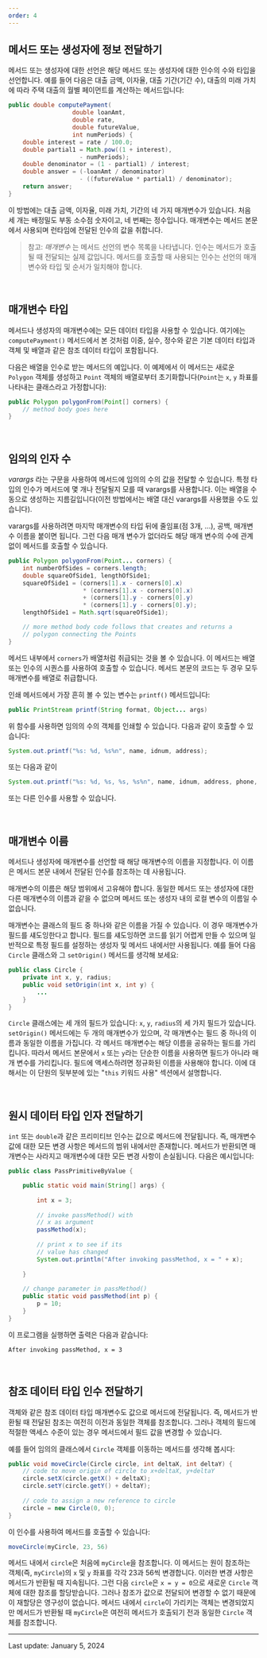```yaml
---
order: 4
---
```

## 메서드 또는 생성자에 정보 전달하기

메서드 또는 생성자에 대한 선언은 해당 메서드 또는 생성자에 대한 인수의 수와 타입을 선언합니다. 예를 들어 다음은 대출 금액, 이자율, 대출 기간(기간 수), 대출의 미래 가치에 따라 주택 대출의 월별 페이먼트를 계산하는 메서드입니다:

```java
public double computePayment(
                  double loanAmt,
                  double rate,
                  double futureValue,
                  int numPeriods) {
    double interest = rate / 100.0;
    double partial1 = Math.pow((1 + interest), 
                    - numPeriods);
    double denominator = (1 - partial1) / interest;
    double answer = (-loanAmt / denominator)
                    - ((futureValue * partial1) / denominator);
    return answer;
}
```

이 방법에는 대출 금액, 이자율, 미래 가치, 기간의 네 가지 매개변수가 있습니다. 처음 세 개는 배정밀도 부동 소수점 숫자이고, 네 번째는 정수입니다. 매개변수는 메서드 본문에서 사용되며 런타임에 전달된 인수의 값을 취합니다.

> 참고: _매개변수_ 는 메서드 선언의 변수 목록을 나타냅니다. 인수는 메서드가 호출될 때 전달되는 실제 값입니다. 메서드를 호출할 때 사용되는 인수는 선언의 매개변수와 타입 및 순서가 일치해야 합니다.

 

## 매개변수 타입

메서드나 생성자의 매개변수에는 모든 데이터 타입을 사용할 수 있습니다. 여기에는 `computePayment()` 메서드에서 본 것처럼 이중, 실수, 정수와 같은 기본 데이터 타입과 객체 및 배열과 같은 참조 데이터 타입이 포함됩니다.

다음은 배열을 인수로 받는 메서드의 예입니다. 이 예제에서 이 메서드는 새로운 `Polygon` 객체를 생성하고 `Point` 객체의 배열로부터 초기화합니다(`Point`는 `x`, `y` 좌표를 나타내는 클래스라고 가정합니다):

```java
public Polygon polygonFrom(Point[] corners) {
    // method body goes here
}
```

 

## 임의의 인자 수

_varargs_ 라는 구문을 사용하여 메서드에 임의의 수의 값을 전달할 수 있습니다. 특정 타입의 인수가 메서드에 몇 개나 전달될지 모를 때 varargs를 사용합니다. 이는 배열을 수동으로 생성하는 지름길입니다(이전 방법에서는 배열 대신 varargs를 사용했을 수도 있습니다).

varargs를 사용하려면 마지막 매개변수의 타입 뒤에 줄임표(점 3개, ...), 공백, 매개변수 이름을 붙이면 됩니다. 그런 다음 매개 변수가 없더라도 해당 매개 변수의 수에 관계없이 메서드를 호출할 수 있습니다.

```java
public Polygon polygonFrom(Point... corners) {
    int numberOfSides = corners.length;
    double squareOfSide1, lengthOfSide1;
    squareOfSide1 = (corners[1].x - corners[0].x)
                     * (corners[1].x - corners[0].x) 
                     + (corners[1].y - corners[0].y)
                     * (corners[1].y - corners[0].y);
    lengthOfSide1 = Math.sqrt(squareOfSide1);

    // more method body code follows that creates and returns a 
    // polygon connecting the Points
}
```

메서드 내부에서 `corners`가 배열처럼 취급되는 것을 볼 수 있습니다. 이 메서드는 배열 또는 인수의 시퀀스를 사용하여 호출할 수 있습니다. 메서드 본문의 코드는 두 경우 모두 매개변수를 배열로 취급합니다.

인쇄 메서드에서 가장 흔히 볼 수 있는 변수는 `printf()` 메서드입니다:

```java
public PrintStream printf(String format, Object... args)
```

위 함수를 사용하면 임의의 수의 객체를 인쇄할 수 있습니다. 다음과 같이 호출할 수 있습니다:

```java
System.out.printf("%s: %d, %s%n", name, idnum, address);
```

또는 다음과 같이

```java
System.out.printf("%s: %d, %s, %s, %s%n", name, idnum, address, phone, email);
```

또는 다른 인수를 사용할 수 있습니다.

 

## 매개변수 이름

메서드나 생성자에 매개변수를 선언할 때 해당 매개변수의 이름을 지정합니다. 이 이름은 메서드 본문 내에서 전달된 인수를 참조하는 데 사용됩니다.

매개변수의 이름은 해당 범위에서 고유해야 합니다. 동일한 메서드 또는 생성자에 대한 다른 매개변수의 이름과 같을 수 없으며 메서드 또는 생성자 내의 로컬 변수의 이름일 수 없습니다.

매개변수는 클래스의 필드 중 하나와 같은 이름을 가질 수 있습니다. 이 경우 매개변수가 필드를 섀도잉한다고 합니다. 필드를 섀도잉하면 코드를 읽기 어렵게 만들 수 있으며 일반적으로 특정 필드를 설정하는 생성자 및 메서드 내에서만 사용됩니다. 예를 들어 다음 `Circle` 클래스와 그 `setOrigin()` 메서드를 생각해 보세요:

```java
public class Circle {
    private int x, y, radius;
    public void setOrigin(int x, int y) {
        ...
    }
}
```

`Circle` 클래스에는 세 개의 필드가 있습니다: `x`, `y`, `radius`의 세 가지 필드가 있습니다. `setOrigin()` 메서드에는 두 개의 매개변수가 있으며, 각 매개변수는 필드 중 하나의 이름과 동일한 이름을 가집니다. 각 메서드 매개변수는 해당 이름을 공유하는 필드를 가리킵니다. 따라서 메서드 본문에서 `x` 또는 `y`라는 단순한 이름을 사용하면 필드가 아니라 매개 변수를 가리킵니다. 필드에 액세스하려면 정규화된 이름을 사용해야 합니다. 이에 대해서는 이 단원의 뒷부분에 있는 "`this` 키워드 사용" 섹션에서 설명합니다.

 

## 원시 데이터 타입 인자 전달하기

`int` 또는 `double`과 같은 프리미티브 인수는 값으로 메서드에 전달됩니다. 즉, 매개변수 값에 대한 모든 변경 사항은 메서드의 범위 내에서만 존재합니다. 메서드가 반환되면 매개변수는 사라지고 매개변수에 대한 모든 변경 사항이 손실됩니다. 다음은 예시입니다:

```java
public class PassPrimitiveByValue {

    public static void main(String[] args) {
           
        int x = 3;
           
        // invoke passMethod() with 
        // x as argument
        passMethod(x);
           
        // print x to see if its 
        // value has changed
        System.out.println("After invoking passMethod, x = " + x);
           
    }
        
    // change parameter in passMethod()
    public static void passMethod(int p) {
        p = 10;
    }
}
```

이 프로그램을 실행하면 출력은 다음과 같습니다:

```shell
After invoking passMethod, x = 3
```

 

## 참조 데이터 타입 인수 전달하기

객체와 같은 참조 데이터 타입 매개변수도 값으로 메서드에 전달됩니다. 즉, 메서드가 반환될 때 전달된 참조는 여전히 이전과 동일한 객체를 참조합니다. 그러나 객체의 필드에 적절한 액세스 수준이 있는 경우 메서드에서 필드 값을 변경할 수 있습니다.

예를 들어 임의의 클래스에서 `Circle` 객체를 이동하는 메서드를 생각해 봅시다:

```java
public void moveCircle(Circle circle, int deltaX, int deltaY) {
    // code to move origin of circle to x+deltaX, y+deltaY
    circle.setX(circle.getX() + deltaX);
    circle.setY(circle.getY() + deltaY);
        
    // code to assign a new reference to circle
    circle = new Circle(0, 0);
}
```

이 인수를 사용하여 메서드를 호출할 수 있습니다:

```java
moveCircle(myCircle, 23, 56)
```

메서드 내에서 `circle`은 처음에 `myCircle`을 참조합니다. 이 메서드는 원이 참조하는 객체(즉, `myCircle`)의 `x` 및 `y` 좌표를 각각 23과 56씩 변경합니다. 이러한 변경 사항은 메서드가 반환될 때 지속됩니다. 그런 다음 `circle`은 `x = y = 0`으로 새로운 `Circle` 객체에 대한 참조를 할당받습니다. 그러나 참조가 값으로 전달되어 변경할 수 없기 때문에 이 재할당은 영구성이 없습니다. 메서드 내에서 `circle`이 가리키는 객체는 변경되었지만 메서드가 반환될 때 `myCircle`은 여전히 메서드가 호출되기 전과 동일한 `Circle` 객체를 참조합니다.

---
Last update: January 5, 2024